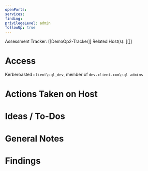 ```yaml
---
openPorts: 
services: 
finding: 
privilegeLevel: admin
followUp: true
---
```


Assessment Tracker: [[DemoOp2-Tracker]]
Related Host(s): [[]]

# Access
Kerberoasted `client\sql_dev`, member of `dev.client.com\sql admins`

# Actions Taken on Host

# Ideas / To-Dos

# General Notes

# Findings
